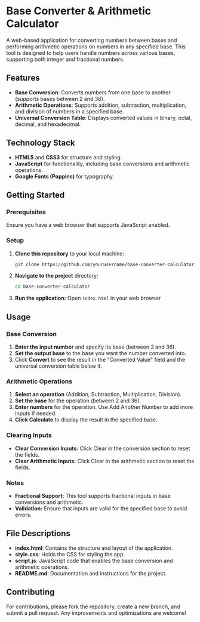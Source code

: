 # Base Converter & Arithmetic Calculator

A web-based application for converting numbers between bases and performing arithmetic operations on numbers in any specified base. This tool is designed to help users handle numbers across various bases, supporting both integer and fractional numbers.

## Features

- **Base Conversion**: Converts numbers from one base to another (supports bases between 2 and 36).
- **Arithmetic Operations**: Supports addition, subtraction, multiplication, and division of numbers in a specified base.
- **Universal Conversion Table**: Displays converted values in binary, octal, decimal, and hexadecimal.

## Technology Stack

- **HTML5** and **CSS3** for structure and styling.
- **JavaScript** for functionality, including base conversions and arithmetic operations.
- **Google Fonts (Poppins)** for typography.

## Getting Started

### Prerequisites

Ensure you have a web browser that supports JavaScript enabled.

### Setup

1. **Clone this repository** to your local machine:
   ```bash
   git clone https://github.com/yourusername/base-converter-calculator.git
2. **Navigate to the project** directory:
   ```bash
   cd base-converter-calculator
3. **Run the application:** Open `index.html` in your web browser


## Usage

### Base Conversion
1. **Enter the input number** and specify its base (between 2 and 36).
2. **Set the output base** to the base you want the number converted into.
3. Click **Convert** to see the result in the "Converted Value" field and the universal conversion table below it.

### Arithmetic Operations
1. **Select an operation** (Addition, Subtraction, Multiplication, Division).
2. **Set the base** for the operation (between 2 and 36).
3. **Enter numbers** for the operation. Use Add Another Number to add more inputs if needed.
4. **Click Calculate** to display the result in the specified base.

### Clearing Inputs
* **Clear Conversion Inputs:** Click Clear in the conversion section to reset the fields.
* **Clear Arithmetic Inputs:** Click Clear in the arithmetic section to reset the fields.


### Notes
* **Fractional Support:** This tool supports fractional inputs in base conversions and arithmetic.
* **Validation:** Ensure that inputs are valid for the specified base to avoid errors.



## File Descriptions

- **index.html**: Contains the structure and layout of the application.
- **style.css**: Holds the CSS for styling the app.
- **script.js**: JavaScript code that enables the base conversion and arithmetic operations.
- **README.md**: Documentation and instructions for the project.


## Contributing

For contributions, please fork the repository, create a new branch, and submit a pull request. Any improvements and optimizations are welcome!


